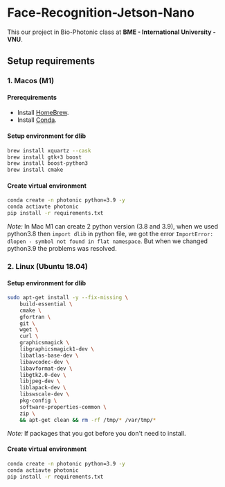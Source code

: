 # Face-Recognition-Jetson-Nano
This our project in Bio-Photonic class at **BME - International University - VNU**.

## Setup requirements
### 1. Macos (M1)
#### Prerequirements
+ Install [HomeBrew](https://brew.sh).
+ Install [Conda](https://docs.conda.io/en/latest/miniconda.html).

#### Setup environment for dlib

```bash
brew install xquartz --cask
brew install gtk+3 boost
brew install boost-python3
brew install cmake
```
#### Create virtual environment
```bash
conda create -n photonic python=3.9 -y
conda actiavte photonic
pip install -r requirements.txt
```

*Note:* In Mac M1 can create 2 python version (3.8 and 3.9), when we used python3.8 then `import dlib` in python file, we got the error `ImportError: dlopen - symbol not found in flat namespace`. But when we changed python3.9 the problems was resolved.

### 2. Linux (Ubuntu 18.04)
#### Setup environment for dlib
```bash
sudo apt-get install -y --fix-missing \
    build-essential \
    cmake \
    gfortran \
    git \
    wget \
    curl \
    graphicsmagick \
    libgraphicsmagick1-dev \
    libatlas-base-dev \
    libavcodec-dev \
    libavformat-dev \
    libgtk2.0-dev \
    libjpeg-dev \
    liblapack-dev \
    libswscale-dev \
    pkg-config \
    software-properties-common \
    zip \
    && apt-get clean && rm -rf /tmp/* /var/tmp/*
```
*Note:* If packages that you got before you don't need to install.

#### Create virtual environment
```bash
conda create -n photonic python=3.9 -y
conda actiavte photonic
pip install -r requirements.txt
```